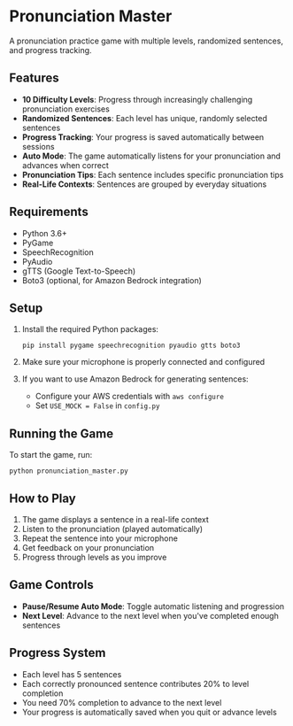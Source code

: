 # Pronunciation Master

A pronunciation practice game with multiple levels, randomized sentences, and progress tracking.

## Features

- **10 Difficulty Levels**: Progress through increasingly challenging pronunciation exercises
- **Randomized Sentences**: Each level has unique, randomly selected sentences
- **Progress Tracking**: Your progress is saved automatically between sessions
- **Auto Mode**: The game automatically listens for your pronunciation and advances when correct
- **Pronunciation Tips**: Each sentence includes specific pronunciation tips
- **Real-Life Contexts**: Sentences are grouped by everyday situations

## Requirements

- Python 3.6+
- PyGame
- SpeechRecognition
- PyAudio
- gTTS (Google Text-to-Speech)
- Boto3 (optional, for Amazon Bedrock integration)

## Setup

1. Install the required Python packages:
   ```
   pip install pygame speechrecognition pyaudio gtts boto3
   ```

2. Make sure your microphone is properly connected and configured

3. If you want to use Amazon Bedrock for generating sentences:
   - Configure your AWS credentials with `aws configure`
   - Set `USE_MOCK = False` in `config.py`

## Running the Game

To start the game, run:
```
python pronunciation_master.py
```

## How to Play

1. The game displays a sentence in a real-life context
2. Listen to the pronunciation (played automatically)
3. Repeat the sentence into your microphone
4. Get feedback on your pronunciation
5. Progress through levels as you improve

## Game Controls

- **Pause/Resume Auto Mode**: Toggle automatic listening and progression
- **Next Level**: Advance to the next level when you've completed enough sentences

## Progress System

- Each level has 5 sentences
- Each correctly pronounced sentence contributes 20% to level completion
- You need 70% completion to advance to the next level
- Your progress is automatically saved when you quit or advance levels